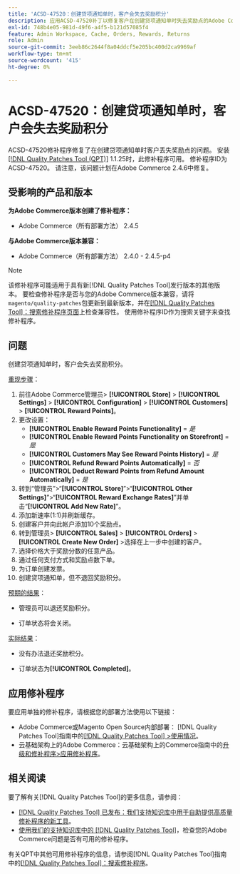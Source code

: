 ```yaml
---
title: 'ACSD-47520：创建贷项通知单时，客户会失去奖励积分'
description: 应用ACSD-47520补丁以修复客户在创建贷项通知单时失去奖励点的Adobe Commerce问题。
exl-id: 748b4e05-981d-49f6-a4f5-b121d57085f4
feature: Admin Workspace, Cache, Orders, Rewards, Returns
role: Admin
source-git-commit: 3eeb86c2644f8a04ddcf5e205bc400d2ca9969af
workflow-type: tm+mt
source-wordcount: '415'
ht-degree: 0%

---
```


# ACSD-47520：创建贷项通知单时，客户会失去奖励积分

ACSD-47520修补程序修复了在创建贷项通知单时客户丢失奖励点的问题。 安装[[!DNL Quality Patches Tool (QPT)]](/help/announcements/adobe-commerce-announcements/magento-quality-patches-released-new-tool-to-self-serve-quality-patches.md) 1.1.25时，此修补程序可用。 修补程序ID为ACSD-47520。 请注意，该问题计划在Adobe Commerce 2.4.6中修复。

## 受影响的产品和版本

**为Adobe Commerce版本创建了修补程序：**
* Adobe Commerce（所有部署方法） 2.4.5

**与Adobe Commerce版本兼容：**
* Adobe Commerce（所有部署方法） 2.4.0 - 2.4.5-p4

>[!NOTE]
>
>该修补程序可能适用于具有新[!DNL Quality Patches Tool]发行版本的其他版本。 要检查修补程序是否与您的Adobe Commerce版本兼容，请将`magento/quality-patches`包更新到最新版本，并在[[!DNL Quality Patches Tool]：搜索修补程序页面](https://experienceleague.adobe.com/tools/commerce-quality-patches/index.html)上检查兼容性。 使用修补程序ID作为搜索关键字来查找修补程序。

## 问题

创建贷项通知单时，客户会失去奖励积分。

<u>重现步骤</u>：

1. 前往Adobe Commerce管理员> **[!UICONTROL Store]** > **[!UICONTROL Settings]** > **[!UICONTROL Configuration]** > **[!UICONTROL Customers]** > **[!UICONTROL Reward Points]**。
1. 更改设置：
   * **[!UICONTROL Enable Reward Points Functionality]** = _是_
   * **[!UICONTROL Enable Reward Points Functionality on Storefront]** = _是_
   * **[!UICONTROL Customers May See Reward Points History]** = _是_
   * **[!UICONTROL Refund Reward Points Automatically]** = _否_
   * **[!UICONTROL Deduct Reward Points from Refund Amount Automatically]** = _是_
1. 转到“管理员”>“**[!UICONTROL Store]**”>“**[!UICONTROL Other Settings]**”>“**[!UICONTROL Reward Exchange Rates]**”并单击“**[!UICONTROL Add New Rate]**”。
1. 添加新速率(1:1)并刷新缓存。
1. 创建客户并向此帐户添加10个奖励点。
1. 转到管理员> **[!UICONTROL Sales]** > **[!UICONTROL Orders]** > **[!UICONTROL Create New Order]** >选择在上一步中创建的客户。
1. 选择价格大于奖励分数的任意产品。
1. 通过任何支付方式和奖励点数下单。
1. 为订单创建发票。
1. 创建贷项通知单，但不退回奖励积分。

<u>预期的结果</u>：

* 管理员可以退还奖励积分。

* 订单状态将会关闭。

<u>实际结果</u>：

* 没有办法退还奖励积分。

* 订单状态为&#x200B;**[!UICONTROL Completed]**。

## 应用修补程序

要应用单独的修补程序，请根据您的部署方法使用以下链接：

* Adobe Commerce或Magento Open Source内部部署： [!DNL Quality Patches Tool]指南中的[[!DNL Quality Patches Tool] >使用情况](https://experienceleague.adobe.com/docs/commerce-operations/tools/quality-patches-tool/usage.html)。
* 云基础架构上的Adobe Commerce：云基础架构上的Commerce指南中的[升级和修补程序>应用修补程序](https://experienceleague.adobe.com/docs/commerce-cloud-service/user-guide/develop/upgrade/apply-patches.html)。

## 相关阅读

要了解有关[!DNL Quality Patches Tool]的更多信息，请参阅：

* [[!DNL Quality Patches Tool] 已发布：我们支持知识库中用于自助提供高质量修补程序的新工具](/help/announcements/adobe-commerce-announcements/magento-quality-patches-released-new-tool-to-self-serve-quality-patches.md)。
* [使用我们的支持知识库中的 [!DNL Quality Patches Tool]](/help/support-tools/patches-available-in-qpt-tool/check-patch-for-magento-issue-with-magento-quality-patches.md)，检查您的Adobe Commerce问题是否有可用的修补程序。

有关QPT中其他可用修补程序的信息，请参阅[!DNL Quality Patches Tool]指南中的[[!DNL Quality Patches Tool]：搜索修补程序](https://experienceleague.adobe.com/tools/commerce-quality-patches/index.html)。
